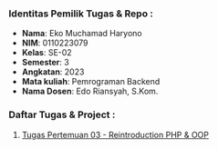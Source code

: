 ### Identitas Pemilik Tugas & Repo :

- **Nama**: Eko Muchamad Haryono  
- **NIM**: 0110223079
- **Kelas**: SE-02
- **Semester**: 3
- **Angkatan**: 2023
- **Mata kuliah**: Pemrograman Backend
- **Nama Dosen**: Edo Riansyah, S.Kom.

### Daftar Tugas & Project :
1. [Tugas Pertemuan 03 - Reintroduction PHP & OOP](https://github.com/ekomh170/backend-2024-se02/tree/pertemuan-3)